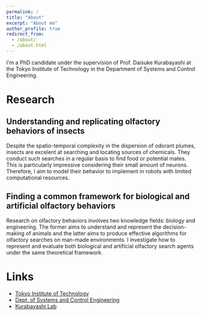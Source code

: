 ```yaml
---
permalink: /
title: "About"
excerpt: "About me"
author_profile: true
redirect_from: 
  - /about/
  - /about.html
---
```


I'm a PhD candidate under the supervision of Prof. Daisuke Kurabayashi at the Tokyo Institute of Technology in the Department of Systems and Control Engineering. 

Research
======

Understanding and replicating olfactory behaviors of insects
------
Despite the spatio-temporal complexity in the dispersion of odorant plumes, insects are excelent at searching and locating sources of chemicals. They conduct such searches in a regular basis to find food or potential mates. This is particularly impressive considering their small amount of neurons. Therefore, I aim to model their behavior to implement in robots with limited computational resources. 

Finding a common framework for biological and artificial olfactory behaviors
------
Research on olfactory behaviors involves two knowledge fields: biology and engineering. The former aims to understand and represent the decision-making of animals and the latter aims to produce effective algorithms for olfactory searches on man-made environments. I investigate how to represent and evaluate both biological and artificial olfactory search agents under the same theoretical framework.

Links
=====

- [Tokyo Institute of Technology](https://www.titech.ac.jp/english/)
- [Dept. of Systems and Control Engineering](https://educ.titech.ac.jp/sc/eng/)
- [Kurabayashi Lab](http://www.irs.ctrl.titech.ac.jp/)